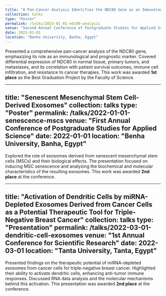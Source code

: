 ```yaml
---
title: "A Pan-Cancer Analysis Identifies the NDC80 Gene as an Immunological and Prognostic Marker"
collection: talks
type: "Poster"
permalink: /talks/2023-01-01-ndc80-analysis
venue: "Second Annual Conference of Postgraduate Studies for Applied Science"
date: 2023-01-01
location: "Benha University, Banha, Egypt"
---
```


Presented a comprehensive pan-cancer analysis of the NDC80 gene, emphasizing its role as an immunological and prognostic marker. Covered differential expression of NDC80 in normal tissue, primary tumors, and metastases, and its correlation with patient survival outcomes, immune cell infiltration, and resistance to cancer therapies. This work was awarded **1st place** as the Best Graduation Project by the Faculty of Science.

---

title: "Senescent Mesenchymal Stem Cell-Derived Exosomes"
collection: talks
type: "Poster"
permalink: /talks/2022-01-01-senescence-mscs
venue: "First Annual Conference of Postgraduate Studies for Applied Science"
date: 2022-01-01
location: "Benha University, Banha, Egypt"
---

Explored the role of exosomes derived from senescent mesenchymal stem cells (MSCs) and their biological effects. The presentation focused on inducing MSC senescence and analyzing the biochemical and molecular characteristics of the resulting exosomes. This work was awarded **2nd place** at the conference.

---

title: "Activation of Dendritic Cells by miRNA-Depleted Exosomes Derived from Cancer Cells as a Potential Therapeutic Tool for Triple-Negative Breast Cancer"
collection: talks
type: "Presentation"
permalink: /talks/2022-03-01-dendritic-cell-exosomes
venue: "1st Annual Conference for Scientific Research"
date: 2022-03-01
location: "Tanta University, Tanta, Egypt"
---

Presented findings on the therapeutic potential of miRNA-depleted exosomes from cancer cells for triple-negative breast cancer. Highlighted their ability to activate dendritic cells, enhancing anti-tumor immune responses. Discussed RNA data analysis and the molecular mechanisms behind this activation. This presentation was awarded **2nd place** at the conference.
